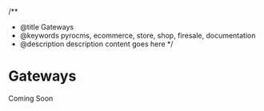 /**
 * @title Gateways
 * @keywords pyrocms, ecommerce, store, shop, firesale, documentation
 * @description description content goes here
 */
# Gateways

Coming Soon